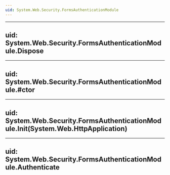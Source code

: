 ```yaml
---
uid: System.Web.Security.FormsAuthenticationModule
---
```


---
uid: System.Web.Security.FormsAuthenticationModule.Dispose
---

---
uid: System.Web.Security.FormsAuthenticationModule.#ctor
---

---
uid: System.Web.Security.FormsAuthenticationModule.Init(System.Web.HttpApplication)
---

---
uid: System.Web.Security.FormsAuthenticationModule.Authenticate
---
